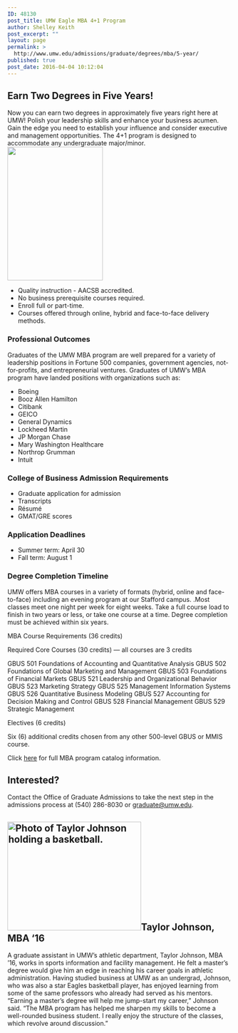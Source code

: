 ```yaml
---
ID: 48130
post_title: UMW Eagle MBA 4+1 Program
author: Shelley Keith
post_excerpt: ""
layout: page
permalink: >
  http://www.umw.edu/admissions/graduate/degrees/mba/5-year/
published: true
post_date: 2016-04-04 10:12:04
---
```

<h2>Earn Two Degrees in Five Years!</h2>
Now you can earn two degrees in approximately five years right here at UMW! Polish your leadership skills and enhance your business acumen. Gain the edge you need to establish your influence and consider executive and management opportunities. The 4+1 program is designed to accommodate any undergraduate major/minor. <a href="http://www.umw.edu/admissions/wp-content/uploads/sites/6/2019/07/AACSB-logo-accredited-vert-color-RGB-214x300.jpg"><img class="alignright wp-image-48677 size-full" src="http://www.umw.edu/admissions/wp-content/uploads/sites/6/2019/07/AACSB-logo-accredited-vert-color-RGB-214x300.jpg" alt="" width="214" height="300" /></a>
<ul>
 	<li>Quality instruction - AACSB accredited.</li>
 	<li>No business prerequisite courses required.</li>
 	<li>Enroll full or part-time.</li>
 	<li>Courses offered through online, hybrid and face-to-face delivery methods.</li>
</ul>
<h3>Professional Outcomes</h3>
Graduates of the UMW MBA program are well prepared for a variety of leadership positions in Fortune 500 companies, government agencies, not-for-profits, and entrepreneurial ventures. Graduates of UMW’s MBA program have landed positions with organizations such as:
<ul>
 	<li>Boeing</li>
 	<li>Booz Allen Hamilton</li>
 	<li>Citibank</li>
 	<li>GEICO</li>
 	<li>General Dynamics</li>
 	<li>Lockheed Martin</li>
 	<li>JP Morgan Chase</li>
 	<li>Mary Washington Healthcare</li>
 	<li>Northrop Grumman</li>
 	<li>Intuit</li>
</ul>
<h3>College of Business Admission Requirements</h3>
<ul>
 	<li>Graduate application for admission</li>
 	<li>Transcripts</li>
 	<li>Résumé</li>
 	<li>GMAT/GRE scores</li>
</ul>
<h3>Application Deadlines</h3>
<ul>
 	<li>Summer term: April 30</li>
 	<li>Fall term: August 1</li>
</ul>
<h3>Degree Completion Timeline</h3>
UMW offers MBA courses in a variety of formats (hybrid, online and face-to-face) including an evening program at our Stafford campus. .Most classes meet one night per week for eight weeks. Take a full course load to finish in two years or less, or take one course at a time. Degree completion must be achieved within six years.

MBA Course Requirements (36 credits)

Required Core Courses (30 credits) — all courses are 3 credits

GBUS 501 Foundations of Accounting and Quantitative Analysis
GBUS 502 Foundations of Global Marketing and Management
GBUS 503 Foundations of Financial Markets
GBUS 521 Leadership and Organizational Behavior
GBUS 523 Marketing Strategy
GBUS 525 Management Information Systems
GBUS 526 Quantitative Business Modeling
GBUS 527 Accounting for Decision Making and Control
GBUS 528 Financial Management
GBUS 529 Strategic Management

Electives (6 credits)

Six (6) additional credits chosen from any other 500-level GBUS or MMIS course.

Click <a href="https://publications.umw.edu/graduatecatalog/graduate-programs/college-of-business/mba/">here</a> for full MBA program catalog information.
<h2>Interested?</h2>
Contact the Office of Graduate Admissions to take the next step in the admissions process at (540) 286-8030 or <a href="mailto:graduate@umw.edu">graduate@umw.edu</a>.
<h2><img class="alignleft size-medium wp-image-48131" src="http://www.umw.edu/admissions/wp-content/uploads/sites/6/2016/04/taylor-johnson-300x244.jpg" alt="Photo of Taylor Johnson holding a basketball." width="300" height="244" />Taylor Johnson, MBA ‘16</h2>
A graduate assistant in UMW’s athletic department, Taylor Johnson, MBA ’16, works in sports information and facility management. He felt a master’s degree would give him an edge in reaching his career goals in athletic administration. Having studied business at UMW as an undergrad, Johnson, who was also a star Eagles basketball player, has enjoyed learning from some of the same professors who already had served as his mentors. “Earning a master’s degree will help me jump-start my career,” Johnson said. “The MBA program has helped me sharpen my skills to become a well-rounded business student. I really enjoy the structure of the classes, which revolve around discussion.”

&nbsp;